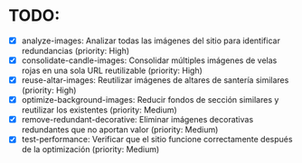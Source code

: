 # TODO:

- [x] analyze-images: Analizar todas las imágenes del sitio para identificar redundancias (priority: High)
- [x] consolidate-candle-images: Consolidar múltiples imágenes de velas rojas en una sola URL reutilizable (priority: High)
- [x] reuse-altar-images: Reutilizar imágenes de altares de santería similares (priority: High)
- [x] optimize-background-images: Reducir fondos de sección similares y reutilizar los existentes (priority: Medium)
- [x] remove-redundant-decorative: Eliminar imágenes decorativas redundantes que no aportan valor (priority: Medium)
- [x] test-performance: Verificar que el sitio funcione correctamente después de la optimización (priority: Medium)
